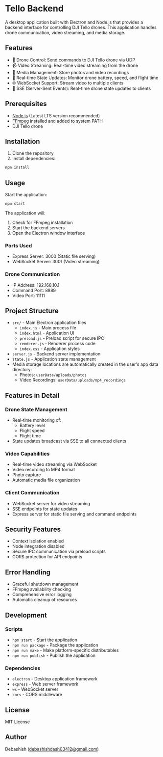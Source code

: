# Tello Backend

A desktop application built with Electron and Node.js that provides a backend interface for controlling DJI Tello drones. This application handles drone communication, video streaming, and media storage.

## Features

- 🚁 Drone Control: Send commands to DJI Tello drone via UDP
- 📹 Video Streaming: Real-time video streaming from the drone
- 📸 Media Management: Store photos and video recordings
- 🔄 Real-time State Updates: Monitor drone battery, speed, and flight time
- 🌐 WebSocket Support: Stream video to multiple clients
- 📡 SSE (Server-Sent Events): Real-time drone state updates to clients

## Prerequisites

- [Node.js](https://nodejs.org/) (Latest LTS version recommended)
- [FFmpeg](https://ffmpeg.org/) installed and added to system PATH
- DJI Tello drone

## Installation

1. Clone the repository
2. Install dependencies:
```bash
npm install
```

## Usage

Start the application:
```bash
npm start
```

The application will:
1. Check for FFmpeg installation
2. Start the backend servers
3. Open the Electron window interface

### Ports Used
- Express Server: 3000 (Static file serving)
- WebSocket Server: 3001 (Video streaming)

### Drone Communication
- IP Address: 192.168.10.1
- Command Port: 8889
- Video Port: 11111

## Project Structure

- `src/` - Main Electron application files
  - `index.js` - Main process file
  - `index.html` - Application UI
  - `preload.js` - Preload script for secure IPC
  - `renderer.js` - Renderer process code
  - `index.css` - Application styles
- `server.js` - Backend server implementation
- `state.js` - Application state management
- Media storage locations are automatically created in the user's app data directory:
  - Photos: `userData/uploads/photos`
  - Video Recordings: `userData/uploads/mp4_recordings`

## Features in Detail

### Drone State Management
- Real-time monitoring of:
  - Battery level
  - Flight speed
  - Flight time
- State updates broadcast via SSE to all connected clients

### Video Capabilities
- Real-time video streaming via WebSocket
- Video recording to MP4 format
- Photo capture
- Automatic media file organization

### Client Communication
- WebSocket server for video streaming
- SSE endpoints for state updates
- Express server for static file serving and command endpoints

## Security Features

- Context isolation enabled
- Node integration disabled
- Secure IPC communication via preload scripts
- CORS protection for API endpoints

## Error Handling

- Graceful shutdown management
- FFmpeg availability checking
- Comprehensive error logging
- Automatic cleanup of resources

## Development

### Scripts
- `npm start` - Start the application
- `npm run package` - Package the application
- `npm run make` - Make platform-specific distributables
- `npm run publish` - Publish the application

### Dependencies
- `electron` - Desktop application framework
- `express` - Web server framework
- `ws` - WebSocket server
- `cors` - CORS middleware

## License

MIT License

## Author

Debashish (debashishdash03412@gmail.com)